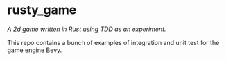 # rusty_game
*A 2d game written in Rust using TDD as an experiment.*

This repo contains a bunch of examples of integration and unit test for the game engine Bevy.
